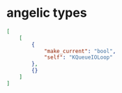 # angelic types

```json
[
    [
        {
            "make_current": "bool",
            "self": "KQueueIOLoop"
        },
        {}
    ]
]
```
